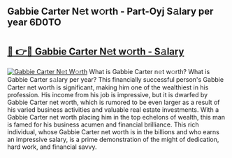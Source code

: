 ## Gabbie Carter N𝚎t w𝚘rth - Part-Oyj S𝚊lary per year 6D0TO

# <h2><a href="http://gc3htl.nevu.top/?p=Gabbie+Carter">🔗 👉🔴 Gabbie Carter N𝚎t w𝚘rth - S𝚊lary</a></h2>

[![Gabbie Carter N𝚎t W𝚘rth](https://i.imgur.com/Oavwk0R.jpeg)](http://gc3htl.nevu.top/?p=Gabbie+Carter)
What is Gabbie Carter n𝚎t w𝚘rth? What is Gabbie Carter s𝚊lary per year?
This financially successful person's Gabbie Carter net worth is significant, making him one of the wealthiest in his profession. His income from his job is impressive, but it is dwarfed by Gabbie Carter net worth, which is rumored to be even larger as a result of his varied business activities and valuable real estate investments. With a Gabbie Carter net worth placing him in the top echelons of wealth, this man is famed for his business acumen and financial brilliance. This rich individual, whose Gabbie Carter net worth is in the billions and who earns an impressive salary, is a prime demonstration of the might of dedication, hard work, and financial savvy.
